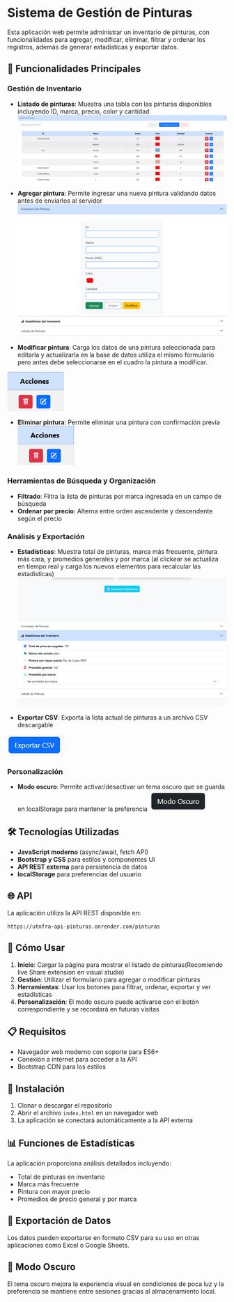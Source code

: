 # Sistema de Gestión de Pinturas

Esta aplicación web permite administrar un inventario de pinturas, con funcionalidades para agregar, modificar, eliminar, filtrar y ordenar los registros, además de generar estadísticas y exportar datos.

## 🎨 Funcionalidades Principales

### Gestión de Inventario
- **Listado de pinturas**: Muestra una tabla con las pinturas disponibles incluyendo ID, marca, precio, color y cantidad
![Img muestra listado](./img/listado.png)

- **Agregar pintura**: Permite ingresar una nueva pintura validando datos antes de enviarlos al servidor
![Img muestra listado](./img/form.png)

- **Modificar pintura**: Carga los datos de una pintura seleccionada para editarla y actualizarla en la base de datos utiliza el mismo formulario pero antes debe seleccionarse en el cuadro la pintura a modificar.

![Img muestra listado](./img/acciones.png)

- **Eliminar pintura**: Permite eliminar una pintura con confirmación previa 
![Img muestra listado](./img/acciones.png)


### Herramientas de Búsqueda y Organización
- **Filtrado**: Filtra la lista de pinturas por marca ingresada en un campo de búsqueda
- **Ordenar por precio**: Alterna entre orden ascendente y descendente según el precio

### Análisis y Exportación
- **Estadísticas**: Muestra total de pinturas, marca más frecuente, pintura más cara, y promedios generales y por marca (al clickear se actualiza en tiempo real y carga los nuevos elementos para recalcular las estadisticas)
![Img muestra listado](./img/actEstadisticas.png)


- **Exportar CSV**: Exporta la lista actual de pinturas a un archivo CSV descargable

![Img muestra listado](./img/esportarCSV.png)


### Personalización
- **Modo oscuro**: Permite activar/desactivar un tema oscuro que se guarda en localStorage para mantener la preferencia
![Img muestra listado](./img/modoOscuro.png)


## 🛠️ Tecnologías Utilizadas

- **JavaScript moderno** (async/await, fetch API)
- **Bootstrap y CSS** para estilos y componentes UI
- **API REST externa** para persistencia de datos
- **localStorage** para preferencias del usuario

## 🌐 API

La aplicación utiliza la API REST disponible en:
```
https://utnfra-api-pinturas.onrender.com/pinturas
```

## 🚀 Cómo Usar

1. **Inicio**: Cargar la página para mostrar el listado de pinturas(Recomiendo live Share extension en visual studio)
2. **Gestión**: Utilizar el formulario para agregar o modificar pinturas
3. **Herramientas**: Usar los botones para filtrar, ordenar, exportar y ver estadísticas
4. **Personalización**: El modo oscuro puede activarse con el botón correspondiente y se recordará en futuras visitas

## 📋 Requisitos

- Navegador web moderno con soporte para ES6+
- Conexión a internet para acceder a la API
- Bootstrap CDN para los estilos

## 🔧 Instalación

1. Clonar o descargar el repositorio
2. Abrir el archivo `index.html` en un navegador web
3. La aplicación se conectará automáticamente a la API externa

## 📊 Funciones de Estadísticas

La aplicación proporciona análisis detallados incluyendo:
- Total de pinturas en inventario
- Marca más frecuente
- Pintura con mayor precio
- Promedios de precio general y por marca

## 💾 Exportación de Datos

Los datos pueden exportarse en formato CSV para su uso en otras aplicaciones como Excel o Google Sheets.

## 🌙 Modo Oscuro

El tema oscuro mejora la experiencia visual en condiciones de poca luz y la preferencia se mantiene entre sesiones gracias al almacenamiento local.